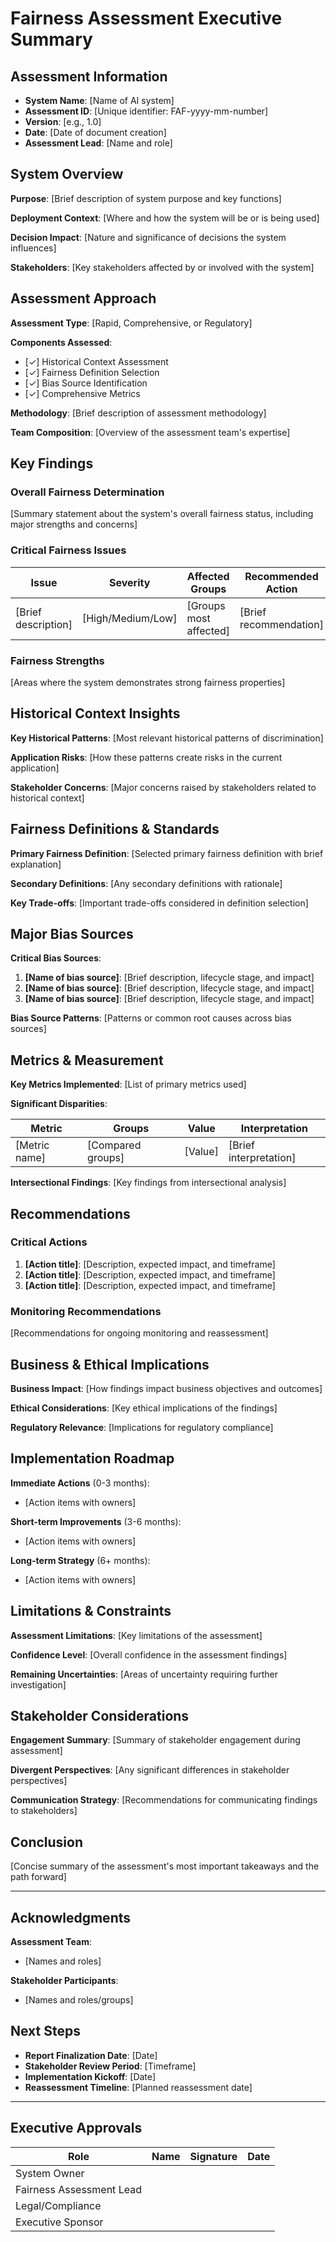 # Fairness Assessment Executive Summary

## Assessment Information

- **System Name**: [Name of AI system]
- **Assessment ID**: [Unique identifier: FAF-yyyy-mm-number]
- **Version**: [e.g., 1.0]
- **Date**: [Date of document creation]
- **Assessment Lead**: [Name and role]

## System Overview

**Purpose**: [Brief description of system purpose and key functions]

**Deployment Context**: [Where and how the system will be or is being used]

**Decision Impact**: [Nature and significance of decisions the system influences]

**Stakeholders**: [Key stakeholders affected by or involved with the system]

## Assessment Approach

**Assessment Type**: [Rapid, Comprehensive, or Regulatory]

**Components Assessed**:

- [✓] Historical Context Assessment
- [✓] Fairness Definition Selection
- [✓] Bias Source Identification
- [✓] Comprehensive Metrics

**Methodology**: [Brief description of assessment methodology]

**Team Composition**: [Overview of the assessment team's expertise]

## Key Findings

### Overall Fairness Determination

[Summary statement about the system's overall fairness status, including major strengths and concerns]

### Critical Fairness Issues

| Issue               | Severity          | Affected Groups        | Recommended Action     |
|---------------------|-------------------|------------------------|------------------------|
| [Brief description] | [High/Medium/Low] | [Groups most affected] | [Brief recommendation] |

### Fairness Strengths

[Areas where the system demonstrates strong fairness properties]

## Historical Context Insights

**Key Historical Patterns**: [Most relevant historical patterns of discrimination]

**Application Risks**: [How these patterns create risks in the current application]

**Stakeholder Concerns**: [Major concerns raised by stakeholders related to historical context]

## Fairness Definitions & Standards

**Primary Fairness Definition**: [Selected primary fairness definition with brief explanation]

**Secondary Definitions**: [Any secondary definitions with rationale]

**Key Trade-offs**: [Important trade-offs considered in definition selection]

## Major Bias Sources

**Critical Bias Sources**:

1. **[Name of bias source]**: [Brief description, lifecycle stage, and impact]
2. **[Name of bias source]**: [Brief description, lifecycle stage, and impact]
3. **[Name of bias source]**: [Brief description, lifecycle stage, and impact]

**Bias Source Patterns**: [Patterns or common root causes across bias sources]

## Metrics & Measurement

**Key Metrics Implemented**: [List of primary metrics used]

**Significant Disparities**:

| Metric        | Groups            | Value   | Interpretation         |
|---------------|-------------------|---------|------------------------|
| [Metric name] | [Compared groups] | [Value] | [Brief interpretation] |

**Intersectional Findings**: [Key findings from intersectional analysis]

## Recommendations

### Critical Actions

1. **[Action title]**: [Description, expected impact, and timeframe]
2. **[Action title]**: [Description, expected impact, and timeframe]
3. **[Action title]**: [Description, expected impact, and timeframe]

### Monitoring Recommendations

[Recommendations for ongoing monitoring and reassessment]

## Business & Ethical Implications

**Business Impact**: [How findings impact business objectives and outcomes]

**Ethical Considerations**: [Key ethical implications of the findings]

**Regulatory Relevance**: [Implications for regulatory compliance]

## Implementation Roadmap

**Immediate Actions** (0-3 months):

- [Action items with owners]

**Short-term Improvements** (3-6 months):

- [Action items with owners]

**Long-term Strategy** (6+ months):

- [Action items with owners]

## Limitations & Constraints

**Assessment Limitations**: [Key limitations of the assessment]

**Confidence Level**: [Overall confidence in the assessment findings]

**Remaining Uncertainties**: [Areas of uncertainty requiring further investigation]

## Stakeholder Considerations

**Engagement Summary**: [Summary of stakeholder engagement during assessment]

**Divergent Perspectives**: [Any significant differences in stakeholder perspectives]

**Communication Strategy**: [Recommendations for communicating findings to stakeholders]

## Conclusion

[Concise summary of the assessment's most important takeaways and the path forward]

---

## Acknowledgments

**Assessment Team**:

- [Names and roles]

**Stakeholder Participants**:

- [Names and roles/groups]

## Next Steps

- **Report Finalization Date**: [Date]
- **Stakeholder Review Period**: [Timeframe]
- **Implementation Kickoff**: [Date]
- **Reassessment Timeline**: [Planned reassessment date]

---

## Executive Approvals

| Role                     | Name | Signature | Date |
|--------------------------|------|-----------|------|
| System Owner             |      |           |      |
| Fairness Assessment Lead |      |           |      |
| Legal/Compliance         |      |           |      |
| Executive Sponsor        |      |           |      |